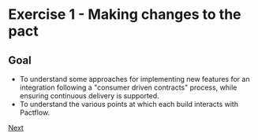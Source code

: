 # Exercise 1 - Making changes to the pact

## Goal

* To understand some approaches for implementing new features for an integration following a "consumer driven contracts" process, while ensuring continuous delivery is supported.
* To understand the various points at which each build interacts with Pactflow.

[Next](./00_prerequisites.md)
